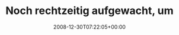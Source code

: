 ---
retweeted: false
source: <a href="http://twitter.com" rel="nofollow">Twitter Web Client</a>
entities:
  hashtags:
  - text: fifo
    indices:
    - '79'
    - '84'
  symbols: []
  user_mentions: []
  urls: []
display_text_range:
- '0'
- '84'
favorite_count: '0'
id_str: '1085521059'
truncated: false
retweet_count: '0'
id: '1085521059'
created_at: Tue Dec 30 07:22:05 +0000 2008
favorited: false
full_text: 'Noch rechtzeitig aufgewacht, um den 08:30 timeslot in der Dusche zu erwischen.
  #fifo'
lang: de
tags:
- fifo
- pesos:twitter
date: '2008-12-30T07:22:05+00:00'
src: https://twitter.com/bascht/status/1085521059
original_url: https://twitter.com/bascht/status/1085521059
type: twitter_tweet
text: 'Noch rechtzeitig aufgewacht, um den 08:30 timeslot in der Dusche zu erwischen.
  #fifo'
title: Noch rechtzeitig aufgewacht, um

---
